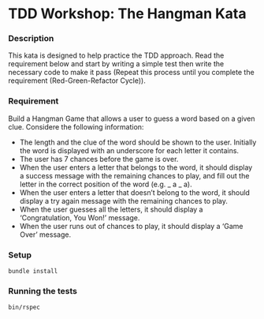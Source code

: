 # TDD Workshop: The Hangman Kata

### Description

This kata is designed to help practice the TDD approach. Read the requirement below and start by writing a simple test then write the necessary code to make it pass (Repeat this process until you complete the requirement (Red-Green-Refactor Cycle)).

### Requirement

Build a Hangman Game that allows a user to guess a word based on a given clue. Considere the following information:

- The length and the clue of the word should be shown to the user. Initially the word is displayed with an underscore for each letter it contains.
- The user has 7 chances before the game is over.
- When the user enters a letter that belongs to the word, it should display a success message with the remaining chances to play, and fill out the letter in the correct position of the word (e.g. _ a _ a).
- When the user enters a letter that doesn’t belong to the word, it should display a try again message with the remaining chances to play.
- When the user guesses all the letters, it should display a ‘Congratulation, You Won!’ message.
- When the user runs out of chances to play, it should display a ‘Game Over’ message.

### Setup

`bundle install`

### Running the tests

`bin/rspec`
